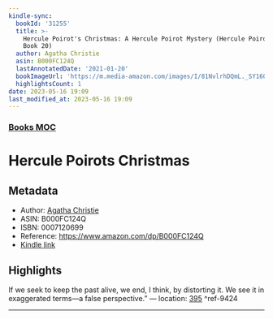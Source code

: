 ```yaml
---
kindle-sync:
  bookId: '31255'
  title: >-
    Hercule Poirot's Christmas: A Hercule Poirot Mystery (Hercule Poirot series
    Book 20)
  author: Agatha Christie
  asin: B000FC124Q
  lastAnnotatedDate: '2021-01-20'
  bookImageUrl: 'https://m.media-amazon.com/images/I/81NvlrhDQmL._SY160.jpg'
  highlightsCount: 1
date: 2023-05-16 19:09
last_modified_at: 2023-05-16 19:09
---
```

### [Books MOC](Books%20MOC.md)

# Hercule Poirots Christmas
## Metadata
* Author: [Agatha Christie](https://www.amazon.comundefined)
* ASIN: B000FC124Q
* ISBN: 0007120699
* Reference: https://www.amazon.com/dp/B000FC124Q
* [Kindle link](kindle://book?action=open&asin=B000FC124Q)

## Highlights
If we seek to keep the past alive, we end, I think, by distorting it. We see it in exaggerated terms—a false perspective.” — location: [395](kindle://book?action=open&asin=B000FC124Q&location=395) ^ref-9424

---
